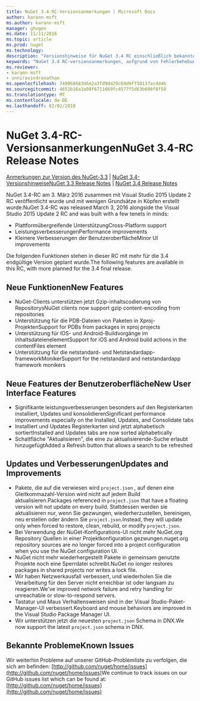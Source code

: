 ```yaml
---
title: NuGet 3.4-RC-Versionsanmerkungen | Microsoft Docs
author: karann-msft
ms.author: karann-msft
manager: ghogen
ms.date: 11/11/2016
ms.topic: article
ms.prod: nuget
ms.technology: 
description: "Versionshinweise für NuGet 3.4 RC einschließlich bekannte Probleme, Fehlerbehebungen, Funktionen und Archivierung von dcrs Design."
keywords: "NuGet 3.4 RC-versionsanmerkungen, aufgrund von Fehlerbehebungen, bekannte Probleme, zusätzliche Funktionen, Archivierung von dcrs Design"
ms.reviewer:
- karann-msft
- unniravindranathan
ms.openlocfilehash: 749068683d6e2a3fd9dd29c69d9ff50137acdd46
ms.sourcegitcommit: 4651b16a3a08f6711669fc4577f5d63b600f8f58
ms.translationtype: MT
ms.contentlocale: de-DE
ms.lasthandoff: 02/02/2018
---
```

# <a name="nuget-34-rc-release-notes"></a><span data-ttu-id="fbce2-104">NuGet 3.4-RC-Versionsanmerkungen</span><span class="sxs-lookup"><span data-stu-id="fbce2-104">NuGet 3.4-RC Release Notes</span></span>

<span data-ttu-id="fbce2-105">[Anmerkungen zur Version des NuGet-3.3](../release-notes/nuget-3.3.md) | [NuGet 3.4-Versionshinweise](../release-notes/nuget-3.4.md)</span><span class="sxs-lookup"><span data-stu-id="fbce2-105">[NuGet 3.3 Release Notes](../release-notes/nuget-3.3.md) | [NuGet 3.4 Release Notes](../release-notes/nuget-3.4.md)</span></span>

<span data-ttu-id="fbce2-106">NuGet 3.4-RC am 3. März 2016 zusammen mit Visual Studio 2015 Update 2 RC veröffentlicht wurde und mit wenigen Grundsätze in Köpfen erstellt wurde:</span><span class="sxs-lookup"><span data-stu-id="fbce2-106">NuGet 3.4-RC was released March 3, 2016 alongside the Visual Studio 2015 Update 2 RC and was built with a few tenets in minds:</span></span>

* <span data-ttu-id="fbce2-107">Plattformübergreifende Unterstützung</span><span class="sxs-lookup"><span data-stu-id="fbce2-107">Cross-Platform support</span></span>
* <span data-ttu-id="fbce2-108">Leistungsverbesserungen</span><span class="sxs-lookup"><span data-stu-id="fbce2-108">Performance improvements</span></span>
* <span data-ttu-id="fbce2-109">Kleinere Verbesserungen der Benutzeroberfläche</span><span class="sxs-lookup"><span data-stu-id="fbce2-109">Minor UI improvements</span></span>

<span data-ttu-id="fbce2-110">Die folgenden Funktionen stehen in dieser RC mit mehr für die 3.4 endgültige Version geplant wurde.</span><span class="sxs-lookup"><span data-stu-id="fbce2-110">The following features are available in this RC, with more planned for the 3.4 final release.</span></span>

## <a name="new-features"></a><span data-ttu-id="fbce2-111">Neue Funktionen</span><span class="sxs-lookup"><span data-stu-id="fbce2-111">New Features</span></span>

* <span data-ttu-id="fbce2-112">NuGet-Clients unterstützen jetzt Gzip-inhaltscodierung von Repositorys</span><span class="sxs-lookup"><span data-stu-id="fbce2-112">NuGet clients now support gzip content-encoding from repositories</span></span>
* <span data-ttu-id="fbce2-113">Unterstützung für die PDB-Dateien von Paketen in Xproj-Projekten</span><span class="sxs-lookup"><span data-stu-id="fbce2-113">Support for PDBs from packages in xproj projects</span></span>
* <span data-ttu-id="fbce2-114">Unterstützung für IOS- und Android-Buildvorgänge im inhaltsdateienelement</span><span class="sxs-lookup"><span data-stu-id="fbce2-114">Support for iOS and Android build actions in the contentFiles element</span></span>
* <span data-ttu-id="fbce2-115">Unterstützung für die netstandard- und Netstandardapp-frameworkMoniker</span><span class="sxs-lookup"><span data-stu-id="fbce2-115">Support for the netstandard and netstandardapp framework monikers</span></span>

## <a name="new-user-interface-features"></a><span data-ttu-id="fbce2-116">Neue Features der Benutzeroberfläche</span><span class="sxs-lookup"><span data-stu-id="fbce2-116">New User Interface Features</span></span>

* <span data-ttu-id="fbce2-117">Signifikante leistungsverbesserungen besonders auf den Registerkarten installiert, Updates und konsolidieren</span><span class="sxs-lookup"><span data-stu-id="fbce2-117">Significant performance improvements especially on the Installed, Updates, and Consolidate tabs</span></span>
* <span data-ttu-id="fbce2-118">Installiert und Updates Registerkarten sind jetzt alphabetisch sortiert</span><span class="sxs-lookup"><span data-stu-id="fbce2-118">Installed and Updates tabs are now sorted alphabetically</span></span>
* <span data-ttu-id="fbce2-119">Schaltfläche "Aktualisieren", die eine zu aktualisierende-Suche erlaubt hinzugefügt</span><span class="sxs-lookup"><span data-stu-id="fbce2-119">Added a Refresh button that allows a search to be refreshed</span></span>

## <a name="updates-and-improvements"></a><span data-ttu-id="fbce2-120">Updates und Verbesserungen</span><span class="sxs-lookup"><span data-stu-id="fbce2-120">Updates and Improvements</span></span>

* <span data-ttu-id="fbce2-121">Pakete, die auf die verwiesen wird `project.json` , auf denen eine Gleitkommazahl-Version wird nicht auf jedem Build aktualisieren.</span><span class="sxs-lookup"><span data-stu-id="fbce2-121">Packages referenced in `project.json` that have a floating version will not update on every build.</span></span> <span data-ttu-id="fbce2-122">Stattdessen werden sie aktualisieren nur, wenn Sie gezwungen, wiederherzustellen, bereinigen, neu erstellen oder ändern Sie `project.json`.</span><span class="sxs-lookup"><span data-stu-id="fbce2-122">Instead, they will update only when forced to restore, clean, rebuild, or modify `project.json`.</span></span>
* <span data-ttu-id="fbce2-123">Bei Verwendung der NuGet-Konfigurations-UI nicht mehr NuGet.org Repository Quellen in einer Projektkonfiguration gezwungen.</span><span class="sxs-lookup"><span data-stu-id="fbce2-123">nuget.org repository sources are no longer forced into a project configuration when you use the NuGet configuration UI.</span></span>
* <span data-ttu-id="fbce2-124">NuGet nicht mehr wiederhergestellt Pakete in gemeinsam genutzte Projekte noch eine Sperrdatei schreibt.</span><span class="sxs-lookup"><span data-stu-id="fbce2-124">NuGet no longer restores packages in shared projects nor writes a lock file.</span></span>
* <span data-ttu-id="fbce2-125">Wir haben Netzwerkausfall verbessert, und wiederholen Sie die Verarbeitung für den Server nicht erreichbar ist oder langsam zu reagieren.</span><span class="sxs-lookup"><span data-stu-id="fbce2-125">We've improved network failure and retry handling for unreachable or slow-to-respond servers.</span></span>
* <span data-ttu-id="fbce2-126">Tastatur und Maus Verhaltensweisen sind in der Visual Studio-Paket-Manager-UI verbessert.</span><span class="sxs-lookup"><span data-stu-id="fbce2-126">Keyboard and mouse behaviors are improved in the Visual Studio Package Manager UI.</span></span>
* <span data-ttu-id="fbce2-127">Wir unterstützen jetzt die neuesten `project.json` Schema in DNX.</span><span class="sxs-lookup"><span data-stu-id="fbce2-127">We now support the latest `project.json` schema in DNX.</span></span>

## <a name="known-issues"></a><span data-ttu-id="fbce2-128">Bekannte Probleme</span><span class="sxs-lookup"><span data-stu-id="fbce2-128">Known Issues</span></span>

<span data-ttu-id="fbce2-129">Wir weiterhin Probleme auf unserer GitHub-Problemliste zu verfolgen, die sich am befinden: [http://github.com/nuget/home/issues](http://github.com/nuget/home/issues)</span><span class="sxs-lookup"><span data-stu-id="fbce2-129">We continue to track issues on our GitHub issues list which can be found at: [http://github.com/nuget/home/issues](http://github.com/nuget/home/issues)</span></span>